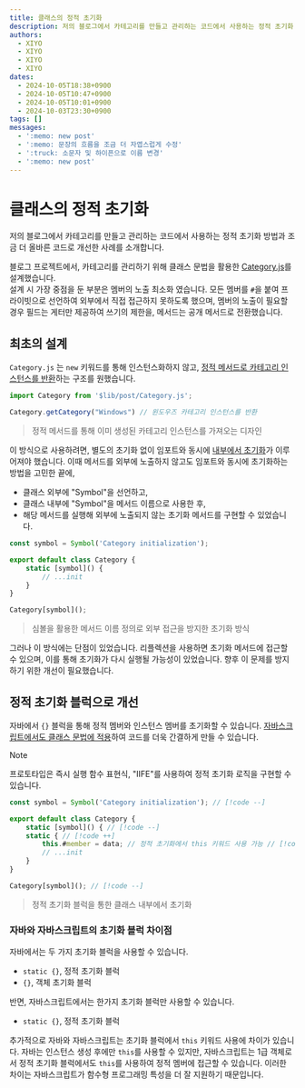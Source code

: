 ```yaml
---
title: 클래스의 정적 초기화
description: 저의 블로그에서 카테고리를 만들고 관리하는 코드에서 사용하는 정적 초기화 방법과 조금 더 올바른 코드로 개선한 사례를 소개합니다.
authors:
  - XIYO
  - XIYO
  - XIYO
  - XIYO
dates:
  - 2024-10-05T18:38+0900
  - 2024-10-05T10:47+0900
  - 2024-10-05T10:01+0900
  - 2024-10-03T23:30+0900
tags: []
messages:
  - ':memo: new post'
  - ':memo: 문장의 흐름을 조금 더 자엽스럽게 수정'
  - ':truck: 소문자 및 하이픈으로 이름 변경'
  - ':memo: new post'
---
```

# 클래스의 정적 초기화

저의 블로그에서 카테고리를 만들고 관리하는 코드에서 사용하는 정적 초기화 방법과 조금 더 올바른 코드로 개선한 사례를 소개합니다.

블로그 프로젝트에서, 카테고리를 관리하기 위해 클래스 문법을 활용한 [Category.js](https://github.com/XIYO/xiyo.github.io/blob/a1bbc44ebd12986ce1d06d74273c6242efbae4f2/src/lib/post/Category.js "클래스 초기화를 외부에서 수행한 코드")를 설계했습니다.  
설계 시 가장 중점을 둔 부분은 멤버의 노출 최소화 였습니다.
모든 멤버를 `#`을 붙여 프라이빗으로 선언하여 외부에서 직접 접근하지 못하도록 했으며,
멤버의 노출이 필요할 경우 필드는 게터만 제공하여 쓰기의 제한을, 메서드는 공개 메서드로 전환했습니다. 

## 최초의 설계

`Category.js` 는 `new` 키워드를 통해 인스턴스화하지 않고, [정적 메서드로 카테고리 인스턴스를 반환](https://github.com/XIYO/xiyo.github.io/blob/a1bbc44ebd12986ce1d06d74273c6242efbae4f2/src/lib/post/Category.js#L84-L100)하는 구조를 원했습니다.

```js
import Category from '$lib/post/Category.js';

Category.getCategory("Windows") // 윈도우즈 카테고리 인스턴스를 반환
```

> 정적 메서드를 통해 이미 생성된 카테고리 인스턴스를 가져오는 디자인

이 방식으로 사용하려면, 별도의 초기화 없이 임포트와 동시에 [내부에서 초기화](https://github.com/XIYO/xiyo.github.io/blob/a1bbc44ebd12986ce1d06d74273c6242efbae4f2/src/lib/post/Category.js#L178)가 이루어져야 했습니다. 이때 메서드를 외부에 노출하지 않고도 임포트와 동시에 초기화하는 방법을 고민한 끝에,
- 클래스 외부에 "Symbol"을 선언하고, 
- 클래스 내부에 "Symbol"을 메서드 이름으로 사용한 후,
- 해당 메서드를 실행해 외부에 노출되지 않는 초기화 메서드를 구현할 수 있었습니다.

```js data-title="Category.js"
const symbol = Symbol('Category initialization');

export default class Category {
	static [symbol]() {
	    // ...init
	}
}

Category[symbol]();
```

> 심볼을 활용한 메서드 이름 정의로 외부 접근을 방지한 초기화 방식

그러나 이 방식에는 단점이 있었습니다. 
리플렉션을 사용하면 초기화 메서드에 접근할 수 있으며, 
이를 통해 초기화가 다시 실행될 가능성이 있었습니다. 
향후 이 문제를 방지하기 위한 개선이 필요했습니다.

## 정적 초기화 블럭으로 개선

자바에서 `{}` 블럭을 통해 정적 멤버와 인스턴스 멤버를 초기화할 수 있습니다.
[자바스크립트에서도 클래스 문법에 적용](https://github.com/XIYO/xiyo.github.io/blob/ebd7d90f357ef507654a1a6b08aa4ece8f42d0d1/src/lib/post/Category.js#L16-L29 "정적 초기화 블럭을 사용한 코드")하여 코드를 더욱 간결하게 만들 수 있습니다.

> [!NOTE]
> 프로토타입은 즉시 실행 함수 표현식, "IIFE"를 사용하여 정적 초기화 로직을 구현할 수 있습니다.

```js data-title="Category.js"
const symbol = Symbol('Category initialization'); // [!code --]

export default class Category {
	static [symbol]() { // [!code --]
	static { // [!code ++]
	    this.#member = data; // 정적 초기화에서 this 키워드 사용 가능 // [!code ++]
	    // ...init
	}
}

Category[symbol](); // [!code --]
```

> 정적 초기화 블럭을 통한 클래스 내부에서 초기화

### 자바와 자바스크립트의 초기화 블럭 차이점

자바에서는 두 가지 초기화 블럭을 사용할 수 있습니다.
- `static {}`, 정적 초기화 블럭
- `{}`, 객체 초기화 블럭

반면, 자바스크립트에서는 한가지 초기화 블럭만 사용할 수 있습니다. 
- `static {}`, 정적 초기화 블럭

추가적으로 자바와 자바스크립트는 초기화 블럭에서 `this` 키워드 사용에 차이가 있습니다. 
자바는 인스턴스 생성 후에만 `this`를 사용할 수 있지만, 
자바스크립트는 1급 객체로서 정적 초기화 블럭에서도 `this`를 사용하여 정적 멤버에 접근할 수 있습니다. 
이러한 차이는 자바스크립트가 함수형 프로그래밍 특성을 더 잘 지원하기 때문입니다.
